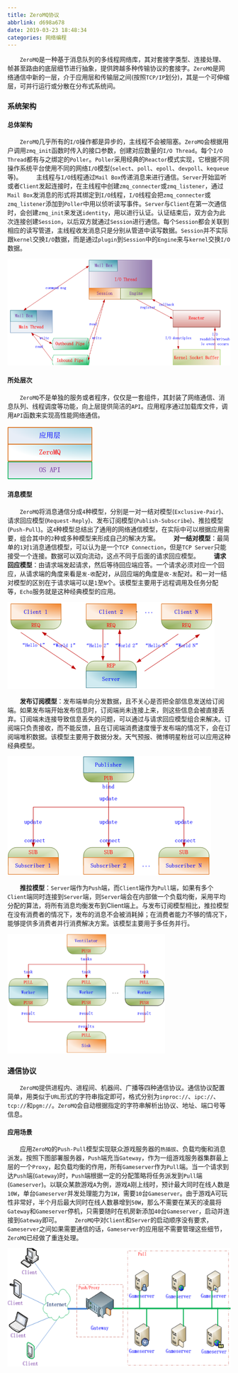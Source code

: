 ```yaml
---
title: ZeroMQ协议
abbrlink: d698a678
date: 2019-03-23 18:48:34
categories: 网络编程
---
```

&emsp;&emsp;`ZeroMQ`是一种基于消息队列的多线程网络库，其对套接字类型、连接处理、帧甚至路由的底层细节进行抽象，提供跨越多种传输协议的套接字。`ZeroMQ`是网络通信中新的一层，介于应用层和传输层之间(按照`TCP/IP`划分)，其是一个可伸缩层，可并行运行或分散在分布式系统间。<!--more-->

### 系统架构

#### 总体架构

&emsp;&emsp;`ZeroMQ`几乎所有的`I/O`操作都是异步的，主线程不会被阻塞。`ZeroMQ`会根据用户调用`zmq_init`函数时传入的接口参数，创建对应数量的`I/O Thread`。每个`I/O Thread`都有与之绑定的`Poller`。`Poller`采用经典的`Reactor`模式实现，它根据不同操作系统平台使用不同的网络`I/O`模型(`select`、`poll`、`epoll`、`devpoll`、`kequeue`等)。
&emsp;&emsp;主线程与`I/O`线程通过`Mail Box`传递消息来进行通信。`Server`开始监听或者`Client`发起连接时，在主线程中创建`zmq_connecter`或`zmq_listener`，通过`Mail Box`发消息的形式将其绑定到`I/O`线程，`I/O`线程会把`zmq_connecter`或`zmq_listener`添加到`Poller`中用以侦听读写事件。`Server`与`Client`在第一次通信时，会创建`zmq_init`来发送`identity`，用以进行认证。认证结束后，双方会为此次连接创建`Session`，以后双方就通过`Session`进行通信。每个`Session`都会关联到相应的读写管道，主线程收发消息只是分别从管道中读写数据。`Session`并不实际跟`kernel`交换`I/O`数据，而是通过`plugin`到`Session`中的`Engine`来与`kernel`交换`I/O`数据。

<img src="./ZeroMQ协议/1.png" height="240" width="536">

#### 所处层次

&emsp;&emsp;`ZeroMQ`不是单独的服务或者程序，仅仅是一套组件，其封装了网络通信、消息队列、线程调度等功能，向上层提供简洁的`API`。应用程序通过加载库文件，调用`API`函数来实现高性能网络通信。

<img src="./ZeroMQ协议/2.png">

#### 消息模型

&emsp;&emsp;`ZeroMQ`将消息通信分成`4`种模型，分别是一对一结对模型(`Exclusive-Pair`)、请求回应模型(`Request-Reply`)、发布订阅模型(`Publish-Subscribe`)、推拉模型(`Push-Pull`)。这`4`种模型总结出了通用的网络通信模型，在实际中可以根据应用需要，组合其中的`2`种或多种模型来形成自己的解决方案。
&emsp;&emsp;**对一结对模型**：最简单的`1`对`1`消息通信模型，可以认为是一个`TCP Connection`，但是`TCP Server`只能接受一个连接。数据可以双向流动，这点不同于后面的请求回应模型。
&emsp;&emsp;**请求回应模型**：由请求端发起请求，然后等待回应端应答。一个请求必须对应一个回应，从请求端的角度来看是`发-收`配对，从回应端的角度是`收-发`配对。和一对一结对模型的区别在于请求端可以是`1`至`N`个。该模型主要用于远程调用及任务分配等，`Echo`服务就是这种经典模型的应用。

<img src="./ZeroMQ协议/3.png">

&emsp;&emsp;**发布订阅模型**：发布端单向分发数据，且不关心是否把全部信息发送给订阅端。如果发布端开始发布信息时，订阅端尚未连接上来，则这些信息会被直接丢弃。订阅端未连接导致信息丢失的问题，可以通过与请求回应模型组合来解决。订阅端只负责接收，而不能反馈，且在订阅端消费速度慢于发布端的情况下，会在订阅端堆积数据。该模型主要用于数据分发。天气预报、微博明星粉丝可以应用这种经典模型。

<img src="./ZeroMQ协议/4.png">

&emsp;&emsp;**推拉模型**：`Server`端作为`Push`端，而`Client`端作为`Pull`端，如果有多个`Client`端同时连接到`Server`端，则`Server`端会在内部做一个负载均衡，采用平均分配的算法，将所有消息均衡发布到Client端上。与发布订阅模型相比，推拉模型在没有消费者的情况下，发布的消息不会被消耗掉；在消费者能力不够的情况下，能够提供多消费者并行消费解决方案。该模型主要用于多任务并行。

<img src="./ZeroMQ协议/5.png" height="270" width="356">

### 通信协议

&emsp;&emsp;`ZeroMQ`提供进程内、进程间、机器间、广播等四种通信协议。通信协议配置简单，用类似于`URL`形式的字符串指定即可，格式分别为`inproc://`、`ipc://`、`tcp://`和`pgm://`。`ZeroMQ`会自动根据指定的字符串解析出协议、地址、端口号等信息。

#### 应用场景

&emsp;&emsp;应用`ZeroMQ`的`Push-Pull`模型实现联众游戏服务器的`热插拔`、负载均衡和消息派发。按照下图部署服务器，`Push`端充当`Gateway`，作为一组游戏服务器集群最上层的一个`Proxy`，起负载均衡的作用，所有`Gameserver`作为`Pull`端。当一个请求到达`Push`端(`Gateway`)时，`Push`端根据一定的分配策略将任务派发到`Pull`端(`Gameserver`)。以联众某款游戏`A`为例，游戏`A`刚上线时，预计最大同时在线人数是`10W`，单台`Gameserver`并发处理能力为`1W`，需要`10`台`Gameserver`。由于游戏A可玩性非常好，半个月后最大同时在线人数暴增到`50W`，那么不需要在某天的凌晨将`Gateway`和`Gameserver`停机，只需要随时在机房新添加`40`台`Gameserver`，启动并连接到`Gateway`即可。
&emsp;&emsp;`ZeroMQ`中对`Client`和`Server`的启动顺序没有要求，`Gameserver`之间如果需要通信的话，`Gameserver`的应用层不需要管理这些细节，`ZeroMQ`已经做了重连处理。

<img src="./ZeroMQ协议/6.png" height="266" width="573">